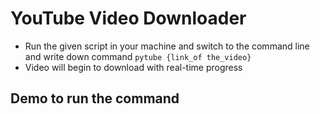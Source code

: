 # YouTube Video Downloader
- Run the given script in your machine and switch to the command line and write down command ``` pytube {link_of the_video} ```
- Video will begin to download with real-time progress

## Demo to run the command
